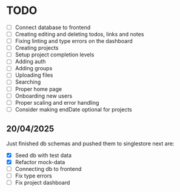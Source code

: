 # TODO

- [ ] Connect database to frontend
- [ ] Creating editing and deleting todos, links and notes
- [ ] Fixing linting and type errors on the dashboard
- [ ] Creating projects
- [ ] Setup project completion levels
- [ ] Adding auth
- [ ] Adding groups
- [ ] Uploading files
- [ ] Searching
- [ ] Proper home page
- [ ] Onboarding new users
- [ ] Proper scaling and error handling
- [ ] Consider making endDate optional for projects

## 20/04/2025
Just finished db schemas and pushed them to singlestore next are:

- [x] Seed db with test data
- [x] Refactor mock-data
- [ ] Connecting db to frontend
- [ ] Fix type errors
- [ ] Fix project dashboard
